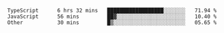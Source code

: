 <!--START_SECTION:waka-->

```text
TypeScript      6 hrs 32 mins   ██████████████████░░░░░░░   71.94 %
JavaScript      56 mins         ██▓░░░░░░░░░░░░░░░░░░░░░░   10.40 %
Other           30 mins         █▒░░░░░░░░░░░░░░░░░░░░░░░   05.65 %
```

<!--END_SECTION:waka-->


<!--
**Leorio21/Leorio21** is a ✨ _special_ ✨ repository because its `README.md` (this file) appears on your GitHub profile.

Here are some ideas to get you started:

- 🔭 I’m currently working on ...
- 🌱 I’m currently learning ...
- 👯 I’m looking to collaborate on ...
- 🤔 I’m looking for help with ...
- 💬 Ask me about ...
- 📫 How to reach me: ...
- 😄 Pronouns: ...
- ⚡ Fun fact: ...
-->
